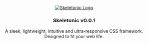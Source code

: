 <p align="center">
	<a href="https://skeletonic.io">
		<img src="https://github.com/reedia/skeletonic/raw/master/images/skeletonic.png" alt="Skeletonic Logo"  />
	</a>  
</p>

<h3 align="center">Skeletonic v0.0.1</h3>

<p align="center">A sleek, lightweight, intuitive and ultra-responsive CSS framework.<br />Designed to fit your web life.</p>
